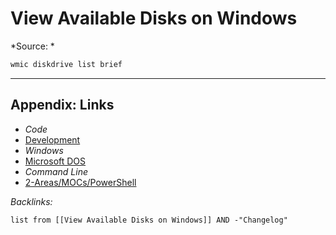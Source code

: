# View Available Disks on Windows

\*Source: *

````powershell
wmic diskdrive list brief
````

---

## Appendix: Links

* *Code*
* [Development](../../../MOCs/Development.md)
* *Windows*
* [Microsoft DOS](../../../../3-Resources/Tools/Developer%20Tools/Shell/Microsoft%20DOS.md)
* *Command Line*
* [2-Areas/MOCs/PowerShell](../../../MOCs/PowerShell.md)

*Backlinks:*

````dataview
list from [[View Available Disks on Windows]] AND -"Changelog"
````
